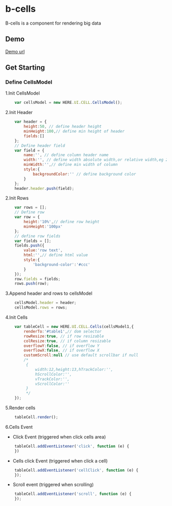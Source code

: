 # b-cells
B-cells is a component for rendering big data

## Demo
[Demo url](http://htmlpreview.github.io/?https://github.com/kouyjes/b-cells/blob/master/examples/table.html)

## Get Starting
### Define CellsModel
1.Init CellsModel
```javascript
    var cellsModel = new HERE.UI.CELL.CellsModel();
```
2.Init Header
```javascript
    var header = {
        height:50, // define header height
        minHeight:100,// define min height of header
        fields:[]
    };
    // Define header field
    var field = {
        name:'', // define column header name
        width:'', // define width absolute width,or relative width,eg 200px or 20%
        minWidth:'',// define min width of column
        style:{
            backgroundColor:'' // define background color
        }
    };
    header.header.push(field);
```
2.Init Rows
```javascript
    var rows = [];
    // Define row
    var row = {
        height:'10%',// define row height 
        minHeight:'100px'
    };
    // define row fields
    var fields = [];
    fields.push({
        value:'row text',
        html:'',// define html value
        style:{
            'background-color':'#ccc'
        }
    });
    row.fields = fields;
    rows.push(row);
```
3.Append header and rows to cellsModel
```javascript
    cellsModel.header = header;
    cellsModel.rows = rows;
```
4.Init Cells
```javascript
    var tableCell = new HERE.UI.CELL.Cells(cellsModel1,{
        renderTo:'#table1',// dom selector
        rowResize:true, // if row resizable
        colResize:true, // if column resizable
        overflowY:false, // if overflow Y
        overflowX:false, // if overflow X
        customScroll:null // use default scrollbar if null
        /*
         {
             width:12,height:13,hTrackColor:'',
             hScrollColor:'',
             vTrackColor:'',
             vScrollColor:''
         }
         */
    });
```
5.Render cells
```javascript
    tableCell.render();
```
6.Cells Event
- Click Event (triggered when click cells area)
```javascript
    tableCell.addEventListener('click', function (e) {
    })
```
- Cells click Event (triggered when click a cell)
```javascript
    tableCell.addEventListener('cellClick', function (e) {
    });
```
- Scroll event (triggered when scrolling)
```javascript
    tableCell.addEventListener('scroll', function (e) {
    });
```
